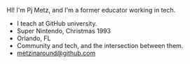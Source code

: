 HI!  I'm Pj Metz, and I'm a former educator working in tech. 

- I teach at GitHub university.
- Super Nintendo, Christmas 1993
- Orlando, FL
- Community and tech, and the intersection between them. 
- metzinaround@github.com
